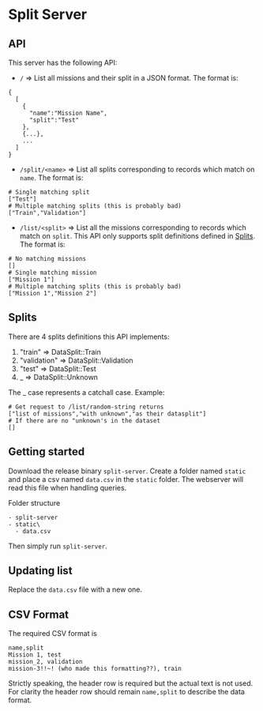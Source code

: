 # Split Server

## API

This server has the following API:
- `/` => List all missions and their split in a JSON format.
The format is:
```
{
  [
    {
      "name":"Mission Name",
      "split":"Test"
    },
    {...},
    ...
  ]
}
```

- `/split/<name>` => List all splits corresponding to records which match on
  `name`.
The format is:
```
# Single matching split
["Test"]
# Multiple matching splits (this is probably bad)
["Train","Validation"]
```

- `/list/<split>` => List all the missions corresponding to records which match
  on `split`. This API only supports split definitions defined in
  [Splits](#splits).
The format is:
```
# No matching missions
[]
# Single matching mission
["Mission 1"]
# Multiple matching splits (this is probably bad)
["Mission 1","Mission 2"]
```

## Splits

There are 4 splits definitions this API implements:
1. "train" => DataSplit::Train
1. "validation" => DataSplit::Validation
1. "test" => DataSplit::Test
1. _ => DataSplit::Unknown

The _ case represents a catchall case.
Example:
```
# Get request to /list/random-string returns
["list of missions","with unknown","as their datasplit"]
# If there are no "unknown's in the dataset
[]
```
## Getting started

Download the release binary `split-server`. Create a folder named `static` and
place a csv named `data.csv` in the `static` folder. The webserver will read
this file when handling queries.

Folder structure
```
- split-server
- static\
  - data.csv
```

Then simply run `split-server`.

## Updating list

Replace the `data.csv` file with a new one.

## CSV Format
The required CSV format is 
```
name,split
Mission 1, test
mission_2, validation
mission-3!!~! (who made this formatting??), train
```
Strictly speaking, the header row is required but the actual text is not used.
For clarity the header row should remain `name,split` to describe the data
format.
